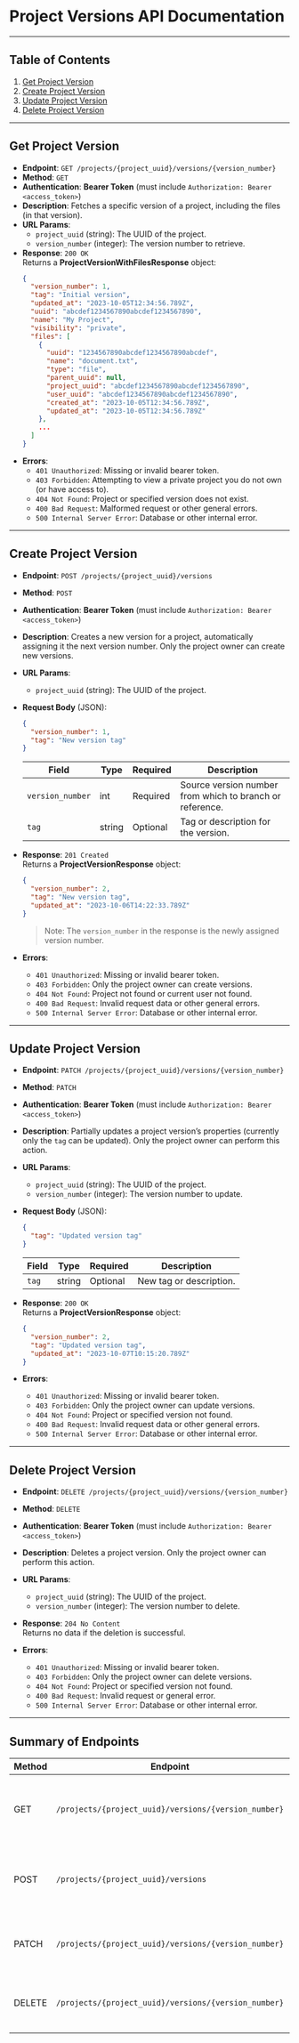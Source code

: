 # Project Versions API Documentation

---

## Table of Contents
1. [Get Project Version](#get-project-version)
2. [Create Project Version](#create-project-version)
3. [Update Project Version](#update-project-version)
4. [Delete Project Version](#delete-project-version)

---

## Get Project Version
- **Endpoint**: `GET /projects/{project_uuid}/versions/{version_number}`
- **Method**: `GET`
- **Authentication**: **Bearer Token** (must include `Authorization: Bearer <access_token>`)
- **Description**: Fetches a specific version of a project, including the files (in that version).
- **URL Params**:
  - `project_uuid` (string): The UUID of the project.
  - `version_number` (integer): The version number to retrieve.
- **Response**: `200 OK`  
  Returns a **ProjectVersionWithFilesResponse** object:
  ```json
  {
    "version_number": 1,
    "tag": "Initial version",
    "updated_at": "2023-10-05T12:34:56.789Z",
    "uuid": "abcdef1234567890abcdef1234567890",
    "name": "My Project",
    "visibility": "private",
    "files": [
      {
        "uuid": "1234567890abcdef1234567890abcdef",
        "name": "document.txt",
        "type": "file",
        "parent_uuid": null,
        "project_uuid": "abcdef1234567890abcdef1234567890",
        "user_uuid": "abcdef1234567890abcdef1234567890",
        "created_at": "2023-10-05T12:34:56.789Z",
        "updated_at": "2023-10-05T12:34:56.789Z"
      },
      ...
    ]
  }
  ```
- **Errors**:
  - `401 Unauthorized`: Missing or invalid bearer token.
  - `403 Forbidden`: Attempting to view a private project you do not own (or have access to).
  - `404 Not Found`: Project or specified version does not exist.
  - `400 Bad Request`: Malformed request or other general errors.
  - `500 Internal Server Error`: Database or other internal error.

---

## Create Project Version
- **Endpoint**: `POST /projects/{project_uuid}/versions`
- **Method**: `POST`
- **Authentication**: **Bearer Token** (must include `Authorization: Bearer <access_token>`)
- **Description**: Creates a new version for a project, automatically assigning it the next version number. Only the project owner can create new versions.
- **URL Params**:
  - `project_uuid` (string): The UUID of the project.
- **Request Body** (JSON):
  ```json
  {
    "version_number": 1,
    "tag": "New version tag"
  }
  ```
  | Field           | Type   | Required | Description                                |
  |-----------------|--------|----------|--------------------------------------------|
  | `version_number`| int    | Required | Source version number from which to branch or reference. |
  | `tag`           | string | Optional | Tag or description for the version.        |

- **Response**: `201 Created`  
  Returns a **ProjectVersionResponse** object:
  ```json
  {
    "version_number": 2,
    "tag": "New version tag",
    "updated_at": "2023-10-06T14:22:33.789Z"
  }
  ```
  > Note: The `version_number` in the response is the newly assigned version number.

- **Errors**:
  - `401 Unauthorized`: Missing or invalid bearer token.
  - `403 Forbidden`: Only the project owner can create versions.
  - `404 Not Found`: Project not found or current user not found.
  - `400 Bad Request`: Invalid request data or other general errors.
  - `500 Internal Server Error`: Database or other internal error.

---

## Update Project Version
- **Endpoint**: `PATCH /projects/{project_uuid}/versions/{version_number}`
- **Method**: `PATCH`
- **Authentication**: **Bearer Token** (must include `Authorization: Bearer <access_token>`)
- **Description**: Partially updates a project version’s properties (currently only the `tag` can be updated). Only the project owner can perform this action.
- **URL Params**:
  - `project_uuid` (string): The UUID of the project.
  - `version_number` (integer): The version number to update.
- **Request Body** (JSON):
  ```json
  {
    "tag": "Updated version tag"
  }
  ```
  | Field | Type   | Required | Description              |
  |-------|--------|----------|--------------------------|
  | `tag` | string | Optional | New tag or description.  |

- **Response**: `200 OK`  
  Returns a **ProjectVersionResponse** object:
  ```json
  {
    "version_number": 2,
    "tag": "Updated version tag",
    "updated_at": "2023-10-07T10:15:20.789Z"
  }
  ```
- **Errors**:
  - `401 Unauthorized`: Missing or invalid bearer token.
  - `403 Forbidden`: Only the project owner can update versions.
  - `404 Not Found`: Project or specified version not found.
  - `400 Bad Request`: Invalid request data or other general errors.
  - `500 Internal Server Error`: Database or other internal error.

---

## Delete Project Version
- **Endpoint**: `DELETE /projects/{project_uuid}/versions/{version_number}`
- **Method**: `DELETE`
- **Authentication**: **Bearer Token** (must include `Authorization: Bearer <access_token>`)
- **Description**: Deletes a project version. Only the project owner can perform this action.
- **URL Params**:
  - `project_uuid` (string): The UUID of the project.
  - `version_number` (integer): The version number to delete.
- **Response**: `204 No Content`  
  Returns no data if the deletion is successful.

- **Errors**:
  - `401 Unauthorized`: Missing or invalid bearer token.
  - `403 Forbidden`: Only the project owner can delete versions.
  - `404 Not Found`: Project or specified version not found.
  - `400 Bad Request`: Invalid request or general error.
  - `500 Internal Server Error`: Database or other internal error.

---

## Summary of Endpoints

| Method | Endpoint                                                             | Description                                        |
|--------|----------------------------------------------------------------------|----------------------------------------------------|
| GET    | `/projects/{project_uuid}/versions/{version_number}`                | **Get Project Version** – retrieve a specific version and its files |
| POST   | `/projects/{project_uuid}/versions`                                 | **Create Project Version** – create a new version  |
| PATCH  | `/projects/{project_uuid}/versions/{version_number}`                | **Update Project Version** – only owner can do it  |
| DELETE | `/projects/{project_uuid}/versions/{version_number}`                | **Delete Project Version** – only owner can do it  |

